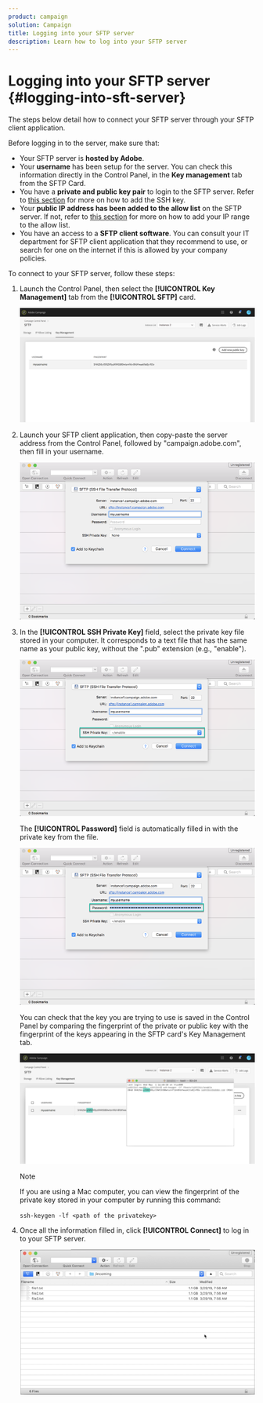 ```yaml
---
product: campaign
solution: Campaign 
title: Logging into your SFTP server
description: Learn how to log into your SFTP server
---
```


# Logging into your SFTP server {#logging-into-sft-server}

The steps below detail how to connect your SFTP server through your SFTP client application.

Before logging in to the server, make sure that:

* Your SFTP server is **hosted by Adobe**.
* Your **username** has been setup for the server. You can check this information directly in the Control Panel, in the **Key management** tab from the SFTP Card.
* You have a **private and public key pair** to login to the SFTP server. Refer to [this section](../../sftp/using/key-management.md) for more on how to add the SSH key.
* Your **public IP address has been added to the allow list** on the SFTP server. If not, refer to [this section](../../sftp/using/ip-range-allow-listing.md) for more on how to add your IP range to the allow list.
* You have an access to a **SFTP client software**. You can consult your IT department for SFTP client application that they recommend to use, or search for one on the internet if this is allowed by your company policies.

To connect to your SFTP server, follow these steps:

1. Launch the Control Panel, then select the **[!UICONTROL Key Management]** tab from the **[!UICONTROL SFTP]** card.

    ![](assets/sftp_card.png)

1. Launch your SFTP client application, then copy-paste the server address from the Control Panel, followed by "campaign.adobe.com", then fill in your username.

    ![](assets/do-not-localize/connect1.png)

1. In the **[!UICONTROL SSH Private Key]** field, select the private key file stored in your computer. It corresponds to a text file that has the same name as your public key, without the ".pub" extension (e.g., "enable").

    ![](assets/do-not-localize/connect2.png)

    The **[!UICONTROL Password]** field is automatically filled in with the private key from the file.

    ![](assets/do-not-localize/connect3.png)

    You can check that the key you are trying to use is saved in the Control Panel by comparing the fingerprint of the private or public key with the fingerprint of the keys appearing in the SFTP card's Key Management tab.

    ![](assets/fingerprint_compare.png)

    >[!NOTE]
    >
    >If you are using a Mac computer, you can view the fingerprint of the private key stored in your computer by running this command:
    >
    >`ssh-keygen -lf <path of the privatekey>`

1. Once all the information filled in, click **[!UICONTROL Connect]** to log in to your SFTP server.

    ![](assets/do-not-localize/sftpconnected.png)
